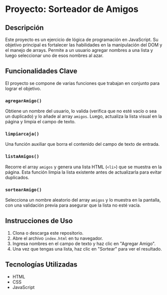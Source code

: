 <h1>Proyecto: Sorteador de Amigos</h1>
  

  <h2>Descripción</h2>
            <p>Este proyecto es un ejercicio de lógica de programación en JavaScript. Su objetivo principal es fortalecer las habilidades en la manipulación del DOM y el manejo de arrays. Permite a un usuario agregar nombres a una lista y luego seleccionar uno de esos nombres al azar.</p>
        
<h2>Funcionalidades Clave</h2>
            <p>El proyecto se compone de varias funciones que trabajan en conjunto para lograr el objetivo.</p>
            
<article>
                <h3><code>agregarAmigo()</code></h3>
                <p>Obtiene un nombre del usuario, lo valida (verifica que no esté vacío o sea un duplicado) y lo añade al array <code>amigos</code>. Luego, actualiza la lista visual en la página y limpia el campo de texto.</p>
            </article>
            
<article>
                <h3><code>limpiarcaja()</code></h3>
                <p>Una función auxiliar que borra el contenido del campo de texto de entrada.</p>
            </article>
            
<article>
                <h3><code>listaAmigos()</code></h3>
                <p>Recorre el array <code>amigos</code> y genera una lista HTML (<code>&lt;li&gt;</code>) que se muestra en la página. Esta función limpia la lista existente antes de actualizarla para evitar duplicados.</p>
            </article>
            
<article>
                <h3><code>sortearAmigo()</code></h3>
                <p>Selecciona un nombre aleatorio del array <code>amigos</code> y lo muestra en la pantalla, con una validación previa para asegurar que la lista no esté vacía.</p>
            </article>
        </section>
        
<section>
            <h2>Instrucciones de Uso</h2>
            <ol>
                <li>Clona o descarga este repositorio.</li>
                <li>Abre el archivo <code>index.html</code> en tu navegador.</li>
                <li>Ingresa nombres en el campo de texto y haz clic en "Agregar Amigo".</li>
                <li>Una vez que tengas una lista, haz clic en "Sortear" para ver el resultado.</li>
            </ol>
        </section>
        
<section>
            <h2>Tecnologías Utilizadas</h2>
            <ul>
                <li>HTML</li>
                <li>CSS</li>
                <li>JavaScript</li>
            </ul>
        </section>
 
